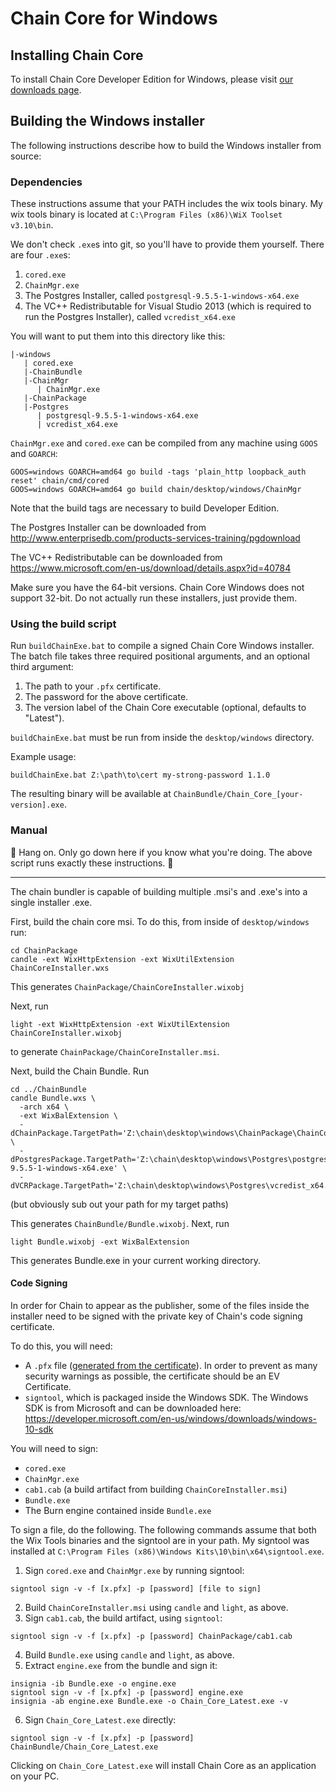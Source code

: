# Chain Core for Windows

## Installing Chain Core

To install Chain Core Developer Edition for Windows, please visit [our downloads page](https://chain.com/docs/core/get-started/install).

## Building the Windows installer
The following instructions describe how to build the Windows installer from source:

### Dependencies

These instructions assume that your PATH includes the wix tools binary. My wix tools binary is located at `C:\Program Files (x86)\WiX Toolset v3.10\bin`.

We don't check `.exe`s into git, so you'll have to provide them yourself. There are four `.exe`s:

1. `cored.exe`
2. `ChainMgr.exe`
3. The Postgres Installer, called `postgresql-9.5.5-1-windows-x64.exe`
4. The VC++ Redistributable for Visual Studio 2013 (which is required to run the Postgres Installer), called `vcredist_x64.exe`

You will want to put them into this directory like this:

```
|-windows
   | cored.exe
   |-ChainBundle
   |-ChainMgr
      | ChainMgr.exe
   |-ChainPackage
   |-Postgres
      | postgresql-9.5.5-1-windows-x64.exe
      | vcredist_x64.exe
```

`ChainMgr.exe` and `cored.exe` can be compiled from any machine using `GOOS` and `GOARCH`:

```
GOOS=windows GOARCH=amd64 go build -tags 'plain_http loopback_auth reset' chain/cmd/cored
GOOS=windows GOARCH=amd64 go build chain/desktop/windows/ChainMgr
```

Note that the build tags are necessary to build Developer Edition.

The Postgres Installer can be downloaded from http://www.enterprisedb.com/products-services-training/pgdownload

The VC++ Redistributable can be downloaded from https://www.microsoft.com/en-us/download/details.aspx?id=40784

Make sure you have the 64-bit versions. Chain Core Windows does not support 32-bit. Do not actually run these installers, just provide them.

### Using the build script

Run `buildChainExe.bat` to compile a signed Chain Core Windows installer. The
batch file takes three required positional arguments, and an optional
third argument:

1. The path to your `.pfx` certificate.
2. The password for the above certificate.
3. The version label of the Chain Core executable (optional, defaults to "Latest").

`buildChainExe.bat` must be run from inside the `desktop/windows` directory.

Example usage:

```
buildChainExe.bat Z:\path\to\cert my-strong-password 1.1.0
```

The resulting binary will be available at `ChainBundle/Chain_Core_[your-version].exe`.

### Manual

🚧 Hang on. Only go down here if you know what you're doing. The above script
runs exactly these instructions. 🚧

---

The chain bundler is capable of building multiple .msi's and .exe's into a single installer .exe.

First, build the chain core msi. To do this, from inside of `desktop/windows` run:

```
cd ChainPackage
candle -ext WixHttpExtension -ext WixUtilExtension ChainCoreInstaller.wxs
```

This generates `ChainPackage/ChainCoreInstaller.wixobj`

Next, run

```
light -ext WixHttpExtension -ext WixUtilExtension ChainCoreInstaller.wixobj
```

to generate `ChainPackage/ChainCoreInstaller.msi`.

Next, build the Chain Bundle. Run

```
cd ../ChainBundle
candle Bundle.wxs \
  -arch x64 \
  -ext WixBalExtension \
  -dChainPackage.TargetPath='Z:\chain\desktop\windows\ChainPackage\ChainCoreInstaller.msi' \
  -dPostgresPackage.TargetPath='Z:\chain\desktop\windows\Postgres\postgresql-9.5.5-1-windows-x64.exe' \
  -dVCRPackage.TargetPath='Z:\chain\desktop\windows\Postgres\vcredist_x64.exe'
```
(but obviously sub out your path for my target paths)

This generates `ChainBundle/Bundle.wixobj`. Next, run

```
light Bundle.wixobj -ext WixBalExtension
```

This generates Bundle.exe in your current working directory.

#### Code Signing

In order for Chain to appear as the publisher, some of the files inside the installer need to be signed with the private key of Chain's code signing certificate.

To do this, you will need:

* A `.pfx` file ([generated from the certificate](https://www.digicert.com/code-signing/exporting-code-signing-certificate.htm)). In order to prevent as many security warnings as possible, the certificate should be an EV Certificate.
* `signtool`, which is packaged inside the Windows SDK. The Windows SDK is from Microsoft and can be downloaded here: https://developer.microsoft.com/en-us/windows/downloads/windows-10-sdk

You will need to sign:

* `cored.exe`
* `ChainMgr.exe`
* `cab1.cab` (a build artifact from building `ChainCoreInstaller.msi`)
* `Bundle.exe`
* The Burn engine contained inside `Bundle.exe`

To sign a file, do the following. The following commands assume that both the Wix Tools binaries and the signtool are in your path. My signtool was installed at `C:\Program Files (x86)\Windows Kits\10\bin\x64\signtool.exe`.

1. Sign `cored.exe` and `ChainMgr.exe` by running signtool:

```
signtool sign -v -f [x.pfx] -p [password] [file to sign]
```

2. Build `ChainCoreInstaller.msi` using `candle` and `light`, as above.
3. Sign `cab1.cab`, the build artifact, using `signtool`:

```
signtool sign -v -f [x.pfx] -p [password] ChainPackage/cab1.cab
```

4. Build `Bundle.exe` using `candle` and `light`, as above.
5. Extract `engine.exe` from the bundle and sign it:

```
insignia -ib Bundle.exe -o engine.exe
signtool sign -v -f [x.pfx] -p [password] engine.exe
insignia -ab engine.exe Bundle.exe -o Chain_Core_Latest.exe -v
```

6. Sign `Chain_Core_Latest.exe` directly:

```
signtool sign -v -f [x.pfx] -p [password] ChainBundle/Chain_Core_Latest.exe
```

Clicking on `Chain_Core_Latest.exe` will install Chain Core as an application on your PC.
